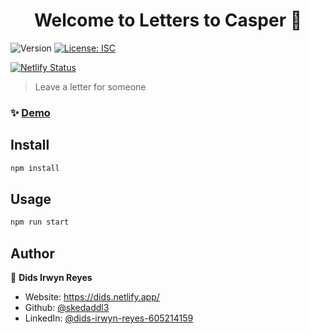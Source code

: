 <h1 align="center">Welcome to Letters to Casper 👋</h1>
<p>
  <img alt="Version" src="https://img.shields.io/badge/version-2.2.10-blue.svg?cacheSeconds=2592000" />
  <a href="#" target="_blank">
    <img alt="License: ISC" src="https://img.shields.io/badge/License-ISC-yellow.svg" />
  </a>
</p>

[![Netlify Status](https://api.netlify.com/api/v1/badges/f9ac3f9c-1a10-4add-bd16-28860b83c189/deploy-status)](https://app.netlify.com/sites/letterstocasper/deploys)

> Leave a letter for someone

### ✨ [Demo](https://letterstocasper.netlify.app/)

## Install

```sh
npm install
```

## Usage

```sh
npm run start
```

## Author

👤 **Dids Irwyn Reyes**

- Website: https://dids.netlify.app/
- Github: [@skedaddl3](https://github.com/skedaddl3)
- LinkedIn: [@dids-irwyn-reyes-605214159](https://linkedin.com/in/dids-irwyn-reyes-605214159)
